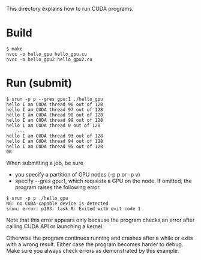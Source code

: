 This directory explains how to run CUDA programs.


Build
================
```
$ make
nvcc -o hello_gpu hello_gpu.cu 
nvcc -o hello_gpu2 hello_gpu2.cu 
```

Run (submit)
================

```
$ srun -p p --gres gpu:1 ./hello_gpu
hello I am CUDA thread 96 out of 128
hello I am CUDA thread 97 out of 128
hello I am CUDA thread 98 out of 128
hello I am CUDA thread 99 out of 128
hello I am CUDA thread 0 out of 128
    ...
hello I am CUDA thread 93 out of 128
hello I am CUDA thread 94 out of 128
hello I am CUDA thread 95 out of 128
OK
```

When submitting a job, be sure

 * you specify a partition of GPU nodes (-p p or -p v)
 * specify --gres gpu:1, which requests a GPU on the node.  If omitted, the program raises the following error.

```
$ srun -p p ./hello_gpu
NG: no CUDA-capable device is detected
srun: error: p103: task 0: Exited with exit code 1
```

Note that this error appears only because the program checks an error after calling CUDA API or launching a kernel.

Otherwise the program continues running and crashes after a while or exits with a wrong result.  Either case the program becomes harder to debug.  Make sure you always check errors as demonstrated by this example.


